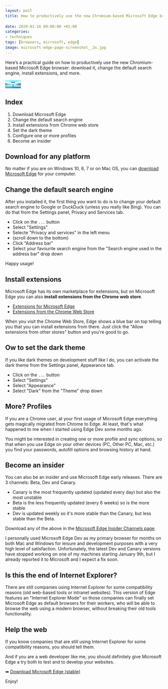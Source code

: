 ```yaml
---
layout: post
title: How to productively use the new Chromium-based Microsoft Edge browser

date: 2020-01-16 09:00:00 +01:00
categories:
- techniques
tags: [browsers, microsoft, edge]
image: microsoft-edge-page-screenshot__2x.jpg
---
```


Here’s a practical guide on how to productively use the new Chromium-based Microsoft Edge browser: download it, change the default search engine, install extensions, and more.

<img alt="Microsoft Edge page screenshot" src="/assets/post-images/microsoft-edge-page-screenshot__ph.png" data-src="/assets/post-images/microsoft-edge-page-screenshot__1x.jpg" data-srcset="/assets/post-images/microsoft-edge-page-screenshot__1x.jpg 1x, /assets/post-images/microsoft-edge-page-screenshot__2x.jpg 2x" class="lazy post-image">

## Index

1. Download Microsoft Edge
2. Change the default search engine
3. Install extensions from Chrome web store
4. Set the dark theme
5. Configure one or more profiles
6. Become an insider

## Download for any platform

No matter if you are on Windows 10, 8, 7 or on Mac OS, you can [download Microsoft Edge](https://www.microsoft.com/edge) for your computer.

## Change the default search engine

After you installed it, the first thing you want to do is to change your default search engine to Google or DuckDuck (unless you really like Bing). You can do that from the Settings panel, Privacy and Services tab.

- Click on the `...` button
- Select "Settings"
- Selecte "Privacy and services" in the left menu
- (scroll down to the bottom) 
- Click "Address bar"
- Select your favourite search engine from the "Search engine used in the address bar" drop down

Happy usage!

## Install extensions

Microsoft Edge has its own marketplace for extensions, but on Microsoft Edge you can also **install extensions from the Chrome web store**.

- [Extensions for Microsoft Edge](https://www.microsoft.com/en-us/store/collections/edgeextensions/)
- [Extensions from the Chrome Web Store](https://chrome.google.com/webstore/category/extensions)

When you visit the Chrome Web Store, Edge shows a blue bar on top telling you that you can install extensions from there. Just click the "Allow extensions from other stores" button and you're good to go.


## Ow to set the dark theme

If you like dark themes on development stuff like I do, you can activate the dark theme from the Settings panel, Appearance tab.

- Click on the `...` button
- Select "Settings"
- Select "Appearance"
- Select "Dark" from the "Theme" drop down

## More? Profiles

If you are a Chrome user, at your first usage of Microsoft Edge everything gets magically migrated from Chrome to Edge. At least, that's what happened to me when I started using Edge Dev some months ago.

You might be interested in creating one or more profile and sync options, so that when you use Edge on your other devices (PC, Other PC, Mac, etc.) you find your passwords, autofill options and browsing history at hand.

## Become an insider

You can also be an insider and use Microsoft Edge early releases. There are 3 channels: Beta, Dev and Canary. 

- Canary is the most frequently updated (updated every day) but also the most unstable
- Beta is the less frequently updated (every 6 weeks) so is the more stable
- Dev is updated weekly so it's more stable than the Canary, but less stable than the Beta.

Download any of the above in the [Microsoft Edge Insider Channels page](https://www.microsoftedgeinsider.com/en-gb/download/).

I personally used Microsoft Edge Dev as my primary browser for months on both Mac and Windows for leisure and development purposes with a very high level of satisfaction. Unfortunately, the latest Dev and Canary versions have stopped working on one of my machines starting January 9th, but I already reported it to Microsoft and I expect a fix soon.

## Is this the end of Internet Explorer?

There are still companies using Internet Explorer for some compatibility reasons (old web-based tools or intranet websites). This version of Edge features an "Internet Explorer Mode" so those companies can finally set Microsoft Edge as default browsers for their workers, who will be able to browse the web using a modern browser, without breaking their old tools functionality.

## Help the web

If you know companies that are still using Internet Explorer for some compatibility reasons, you should tell them.

And if you are a web developer like me, you should definitely give Microsoft Edge a try both to test and to develop your websites.

➡ [Download Microsoft Edge (stable)](https://www.microsoft.com/edge)

Enjoy!